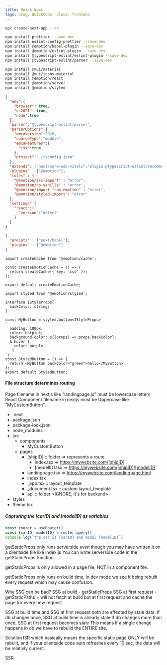 ```yaml
---
title: Quick Next
tags: prog, QuickCode, cloud, frontend
---
```


```bash
npx create-next-app --ts

npm install prettier --save-dev
npm install eslint-config-prettier --save-dev
npm install @emotion/babel-plugin --save-dev
npm install @emotion/eslint-plugin --save-dev
npm install @typescript-eslint/eslint-plugin --save-dev
npm install @typescript-eslint/parser --save-dev

npm install @mui/material
npm install @mui/icons-material
npm install @emotion/react
npm install @emotion/server
npm install @emotion/styled

```


```{.json filename=".eslintrc.json"}
{
  "env":{
    "browser": true,
    "es2021": true,
    "node":true
  },
  "parser":"@typescript-eslint/parser",
  "parserOptions":{
    "emcaVersion":2020,
    "sourceType":"module",
    "emcaFeatures":{
      "jsx":true
    },
    "project":"./tsconfig.json"
  },
  "extends": ["next/core-web-vitals","plugin:@typescript-eslint/recommended","prettier"],
  "plugins" : ["@emotion"],
  "rules" : {
    "@emotion/jsx-import" : "error",
    "@emotion/no-vanilla" : "error",
    "@emotion/import-from-emotion" : "error",
    "@emotion/styled-import": "error"
  },
  "settings":{
    "react":{
      "version":"detect"
    }
  }
}
```

```{.json filename=".babelrc"}
{
  "presets" : ["next/babel"],
  "plugins" : ["@emotion"]
}
```
```{.typescript filename="/lib/emotionCache.tsx"}
import createCache from '@emotion/cache';

const createEmotionCache = () => {
  return createCache({ key: 'css' });
};

export default createEmotionCache;
```

```{.typescript filename="/src/components/StyledButton.tsx"}
import styled from '@emotion/styled';

interface IStyleProps{
  backColor: string;
} 

const MyButton = styled.button<IStyleProps>
`
  padding: 100px;
  color: hotpink;
  background-color: ${(props) => props.backColor};
  &:hover {
    color: purple;
   }
`;
const StyledButton = () => {
  return <MyButton backColor="green">hello</MyButton>
};
export default StyledButton;
```



#### File structure determines routing

Page filename in nextjs like "landingpage.js" must be lowercase letters  
React Component filename in nextjs must be Uppercase like "MyCustomButton".

* .next
* package.json
* package-lock.json
* node_modules
* src
  * components
    * MyCustomButton
  * pages
    * [shipID] :: folder => represents a route
      * index.tsx => https://mywebsite.com/[shipID]
      * [modelID].tsx => https://mywebsite.com/[shipID]/[modelID]
    * landingpage.tsx => https://mywebsite.com/landingpage.html
    * index.tsx 
    * _app.tsx :: layout_template
    * _document.tsx :: custom layout_template
    * api :: folder \<IGNORE, it's for backend\>
* styles
 * theme.tsx

 
##### Capturing the [carID] and [modelID] as variables

```javascript
const router = useRouter()
const {carID, modelID} = router.query()
console.log(`the car is {carID} and model {modelID}`)
```

getStaticProps only runs serverside even though you may have written it on a clientside file like index.js
You can write serverside code in the getStaticProps function.

getStaticProps is only allowed in a page file, NOT in a component file.

getStaticProps only runs on build time, in dev mode we see it being rebuilt every request which may cause confusion.

Why SSG can be bad?
SSG at build - getStaticProps
SSG at first request - getStaticPaths = will not fetch at build but at first request and cache the page for every new request

SSG at build time and SSG at first request both are affected by stale data.
If db changes once, SSG at build time is already stale
If db changes more than once, SSG at first request becomes stale
This means if a single change happens in db we have to rebuild the ENTIRE site.

Solution ISR which basically means the specific static page ONLY will be rebuilt, and 
if your clientside code auto refreshes every 10 sec, the data will be relativly current. 


SSR